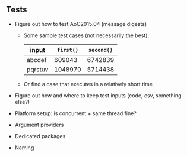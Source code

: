 ## Tests

 * Figure out how to test AoC2015.04 (message digests)
   * Some sample test cases (not necessarily the best):
      
     | input   | `first()` | `second()` |
     |---------|-----------|------------|
     | abcdef  | 609043    | 6742839    |
     | pqrstuv | 1048970   | 5714438    |
    
   * Or find a case that executes in a relatively short time

 * Figure out how and where to keep test inputs (code, csv, something else?)
 * Platform setup: is concurrent + same thread fine?
 * Argument providers
 * Dedicated packages
 * Naming
